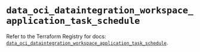 # `data_oci_dataintegration_workspace_application_task_schedule`

Refer to the Terraform Registry for docs: [`data_oci_dataintegration_workspace_application_task_schedule`](https://registry.terraform.io/providers/hashicorp/oci/7.19.0/docs/data-sources/dataintegration_workspace_application_task_schedule).
